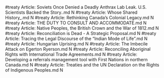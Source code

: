 #treaty
Article: Soviets Once Denied a Deadly Anthrax Lab Leak. U.S. Scientists Backed the Story..md N
#treaty
Article: Whose Shared History_.md N
#treaty
Article: Rethinking Canada’s Colonial Legacy.md N
#treaty
Article: THE DUTY TO CONSULT AND ACCOMMODATE.md N
#treaty
Article: Native Peoples, the British Crown and the War of 1812.md N
#treaty
Article: Reconciliation is Dead - A Strategic Proposal.md N
#treaty
Article: Tracing the Legal Discourse of the “Indian Mode of Life”.md N
#treaty
Article: Hungarian Uprising.md N
#treaty
Article: The Imbecile Attack on Egerton Ryerson.md N
#treaty
Article: Reconciling Aboriginal Rights with International Trade Agreements.md N
#treaty
Article: Developing a referrals management tool with First Nations in northern Canada.md N
#treaty
Article: Treaties and the UN Declaration on the Rights of Indigenous Peoples.md N
